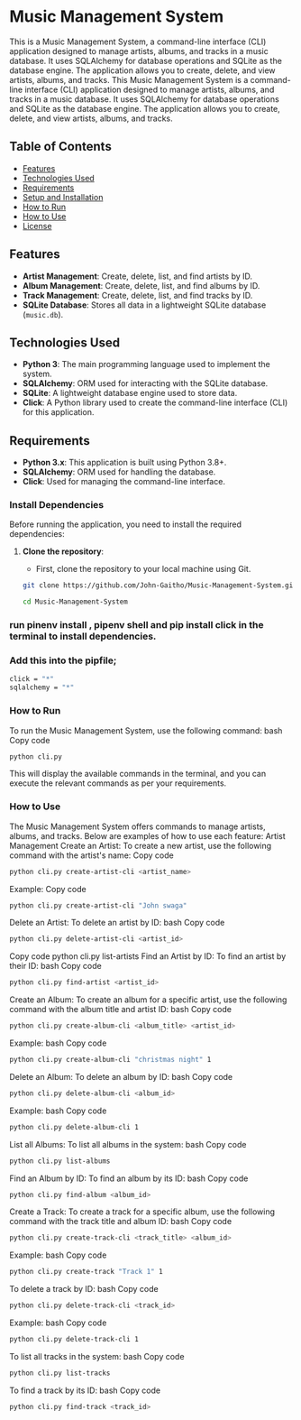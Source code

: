 # Music Management System

This is a Music Management System, a command-line interface (CLI) application designed to manage artists, albums, and tracks in a music database. It uses SQLAlchemy for database operations and SQLite as the database engine. The application allows you to create, delete, and view artists, albums, and tracks.
This Music Management System is a command-line interface (CLI) application designed to manage artists, albums, and tracks in a music database. It uses SQLAlchemy for database operations and SQLite as the database engine. The application allows you to create, delete, and view artists, albums, and tracks.

## Table of Contents
- [Features](#features)
- [Technologies Used](#technologies-used)
- [Requirements](#requirements)
- [Setup and Installation](#setup-and-installation)
- [How to Run](#how-to-run)
- [How to Use](#how-to-use)
- [License](#license)

## Features
- **Artist Management**: Create, delete, list, and find artists by ID.
- **Album Management**: Create, delete, list, and find albums by ID.
- **Track Management**: Create, delete, list, and find tracks by ID.
- **SQLite Database**: Stores all data in a lightweight SQLite database (`music.db`).

## Technologies Used
- **Python 3**: The main programming language used to implement the system.
- **SQLAlchemy**: ORM used for interacting with the SQLite database.
- **SQLite**: A lightweight database engine used to store data.
- **Click**: A Python library used to create the command-line interface (CLI) for this application.

## Requirements
- **Python 3.x**: This application is built using Python 3.8+.
- **SQLAlchemy**: ORM used for handling the database.
- **Click**: Used for managing the command-line interface.

### Install Dependencies

Before running the application, you need to install the required dependencies:

1. **Clone the repository**:
   - First, clone the repository to your local machine using Git.

   ```bash
   git clone https://github.com/John-Gaitho/Music-Management-System.git
   
   cd Music-Management-System
   ```
### run **pinenv install** , **pipenv shell** and pip **install click** in the terminal to install dependencies.

### Add this into the pipfile;
   ```bash
  click = "*"
sqlalchemy = "*"

```
###   How to Run
To run the Music Management System, use the following command:
bash
Copy code
```bash
python cli.py
```
This will display the available commands in the terminal, and you can execute the relevant commands as per your requirements.
### How to Use
The Music Management System offers commands to manage artists, albums, and tracks. Below are examples of how to use each feature:
Artist Management
Create an Artist:
To create a new artist, use the following command with the artist's name:
Copy code
```bash
python cli.py create-artist-cli <artist_name>
```
Example:
Copy code
```bash
python cli.py create-artist-cli "John swaga"
```
Delete an Artist:
To delete an artist by ID:
bash
Copy code
```bash
python cli.py delete-artist-cli <artist_id>
```
Copy code
python cli.py list-artists
Find an Artist by ID:
To find an artist by their ID:
bash
Copy code
```bash
python cli.py find-artist <artist_id>
```
Create an Album:
To create an album for a specific artist, use the following command with the album title and artist ID:
bash
Copy code
```bash
python cli.py create-album-cli <album_title> <artist_id>
```
Example:
bash
Copy code
```bash
python cli.py create-album-cli "christmas night" 1
```
Delete an Album:
To delete an album by ID:
bash
Copy code
```bash
python cli.py delete-album-cli <album_id>
```
Example:
bash
Copy code
```bash
python cli.py delete-album-cli 1
```
List all Albums:
To list all albums in the system:
bash
Copy code
```bash
python cli.py list-albums
```
Find an Album by ID:
To find an album by its ID:
bash
Copy code
```bash
python cli.py find-album <album_id>
```
Create a Track:
To create a track for a specific album, use the following command with the track title and album ID:
bash
Copy code
```bash
python cli.py create-track-cli <track_title> <album_id>
```
Example:
bash
Copy code
```bash
python cli.py create-track "Track 1" 1
```
To delete a track by ID:
bash
Copy code
```bash
python cli.py delete-track-cli <track_id>
```
Example:
bash
Copy code
```bash
python cli.py delete-track-cli 1
```
To list all tracks in the system:
bash
Copy code
```bash
python cli.py list-tracks
```
To find a track by its ID:
bash
Copy code
```bash
python cli.py find-track <track_id>
```
